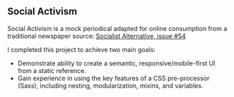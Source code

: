 ## Social Activism

Social Activism is a mock periodical adapted for online consumption from a traditional newspaper source: [Socialist Alternative, issue #54](https://www.socialistalternative.org/wp-content/uploads/2019/06/SA54-June-2019-webFINAL.pdf)

I completed this project to achieve two main goals:

- Demonstrate ability to create a semantic, responsive/mobile-first UI from a static reference.
- Gain experience in using the key features of a CSS pre-processor (Sass), including nesting, modularization, mixins, and variables.
